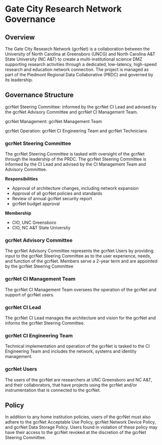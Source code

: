 # Gate City Research Network Governance
## Overview
The Gate City Research Network (gcrNet) is a collaboration between the University of North Carolina at Greensboro (UNCG) and North Carolina A&T State University (NC A&T) to create a multi-institutional science DMZ supporting research activities through a dedicated, low-latency, high-speed research and education network connection. The project is managed as part of the Piedmont Regional Data Collaborative (PRDC) and governed by its leadership.
## Governance Structure
gcrNet Steering Committee: informed by the gcrNet CI Lead and advised by the gcrNet Advisory Committee and gcrNet CI Management Team.

gcrNet Management: gcrNet Management Team

gcrNet Operation: gcrNet CI Engineering Team and gcrNet Technicians

### gcrNet Steering Committee
The gcrNet Steering Committee is tasked with oversight of the gcrNet through the leadership of the PRDC. The gcrNet Steering Committee is informed by the CI Lead and advised by the CI Management Team and Advisory Committee.

__Responsibilities__
* Approval of architecture changes, including network expansion
* Approval of all gcrNet policies and standards
* Review of annual gcrNet security report
* gcrNet budget approval

__Membership__
* CIO, UNC Greensboro
* CIO, NC A&T State University

### gcrNet Advisory Committee
The gcrNet Advisory Committee represents the gcrNet Users by providing input to the gcrNet Steering Committee as to the user experience, needs, and function of the gcrNet. Members serve a 2-year term and are appointed by the gcrNet Steering Committee

### gcrNet CI Management Team
The gcrNet CI Management Team oversees the operation of the gcrNet and support of gcrNet users. 

### gcrNet CI Lead
The gcrNet CI Lead manages the architecture and vision for the gcrNet and informs the gcrNet Steering Committee. 

### gcrNet CI Engineering Team
Technical implementation and operation of the gcrNet is tasked to the CI Engineering Team and includes the network, systems and identity management.

### gcrNet Users
The users of the gcrNet are researchers at UNC Greensboro and NC A&T, and their collaborators, that have projects using the gcrNet and/or instrumentation that is connected to the gcrNet. 

## Policy
In addition to any home institution policies, users of the gcrNet must also adhere to the gcrNet Acceptable Use Policy, gcrNet Network Device Policy, and gcrNet Data Storage Policy. Users found in violation of these policy may have their access to the gcrNet revoked at the discretion of the gcrNet Steering Committee.